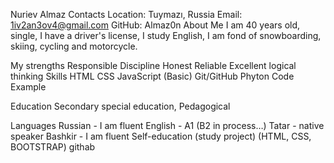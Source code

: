 
Nuriev Almaz
Contacts
Location: Tuymazı, Russia
Email: 1iv2an3ov4@gmail.com
GitHub: Almaz0n
About Me
I am 40 years old, single, I have a driver's license, I study English, I am fond of snowboarding, skiing, cycling and motorcycle.

My strengths
Responsible
Discipline
Honest
Reliable
Excellent logical thinking
Skills
HTML
CSS
JavaScript (Basic)
Git/GitHub
Phyton
Code Example
<link
      href="https://cdn.jsdelivr.net/npm/bootstrap@5.3.0-alpha1/dist/css/bootstrap.min.css"
      rel="stylesheet"
      integrity="sha384-GLhlTQ8iRABdZLl6O3oVMWSktQOp6b7In1Zl3/Jr59b6EGGoI1aFkw7cmDA6j6gD"
      crossorigin="anonymous"
    />
    <script
      src="https://cdn.jsdelivr.net/npm/bootstrap@5.3.0-alpha1/dist/js/bootstrap.bundle.min.js"
      integrity="sha384-w76AqPfDkMBDXo30jS1Sgez6pr3x5MlQ1ZAGC+nuZB+EYdgRZgiwxhTBTkF7CXvN"
      crossorigin="anonymous"
    ></script>
    <link rel="apple-touch-icon" sizes="180x180" href="/apple-touch-icon.png">
<link rel="icon" type="image/png" sizes="32x32" href="/favicon-32x32.png">
<link rel="icon" type="image/png" sizes="16x16" href="/favicon-16x16.png">
<link rel="manifest" href="/site.webmanifest">
    <style>
      .rounded-img {
        width: 60%;
        border-radius: 50%;
        box-shadow: 0 0 10px rgba(26, 9, 9, 0.6);
        padding: 0.2em;
        margin-bottom: 1em;
      }
    </style>
Education
Secondary special education, Pedagogical

Languages
Russian - I am fluent
English - A1 (B2 in process…)
Tatar - native speaker
Bashkir - I am fluent
Self-education (study project) (HTML, CSS, BOOTSTRAP)
githab
